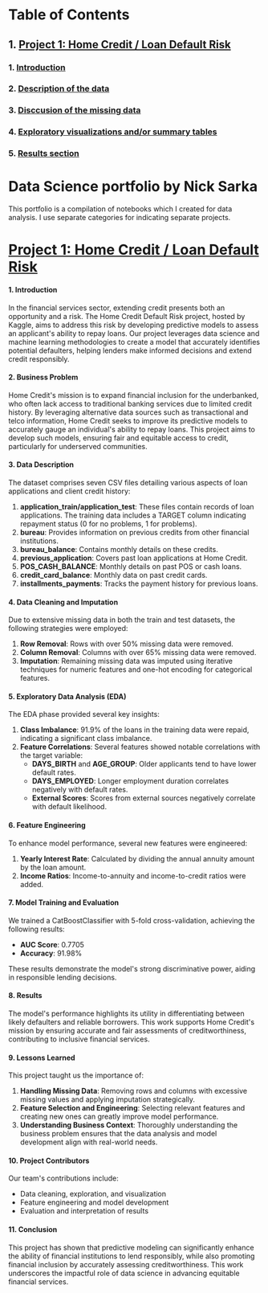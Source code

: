 # Table of Contents

## 1. [Project 1: Home Credit / Loan Default Risk](#Project-1:-Home-Credit-/-Loan-Default-Risk)
  ### 1. [Introduction](#Introduction)
  ### 2. [Description of the data](#Description-of-the-data)
  ### 3. [Disccusion of the missing data](#Discussion-of-the-missing-data)
  ### 4. [Exploratory visualizations and/or summary tables](#Exploratory-visualizations-and/or-summary-tables)
  ### 5. [Results section](#Results-section)

# Data Science portfolio by Nick Sarka
This portfolio is a compilation of notebooks which I created for data analysis. I use separate categories for indicating separate projects.

# [Project 1: Home Credit / Loan Default Risk](https://github.com/NickSarka2000/MSBA-Repo)
#### 1. Introduction
In the financial services sector, extending credit presents both an opportunity and a risk. The Home Credit Default Risk project, hosted by Kaggle, aims to address this risk by developing predictive models to assess an applicant's ability to repay loans. Our project leverages data science and machine learning methodologies to create a model that accurately identifies potential defaulters, helping lenders make informed decisions and extend credit responsibly.

#### 2. Business Problem
Home Credit's mission is to expand financial inclusion for the underbanked, who often lack access to traditional banking services due to limited credit history. By leveraging alternative data sources such as transactional and telco information, Home Credit seeks to improve its predictive models to accurately gauge an individual's ability to repay loans. This project aims to develop such models, ensuring fair and equitable access to credit, particularly for underserved communities.

#### 3. Data Description
The dataset comprises seven CSV files detailing various aspects of loan applications and client credit history:

1. **application_train/application_test**: These files contain records of loan applications. The training data includes a TARGET column indicating repayment status (0 for no problems, 1 for problems).
2. **bureau**: Provides information on previous credits from other financial institutions.
3. **bureau_balance**: Contains monthly details on these credits.
4. **previous_application**: Covers past loan applications at Home Credit.
5. **POS_CASH_BALANCE**: Monthly details on past POS or cash loans.
6. **credit_card_balance**: Monthly data on past credit cards.
7. **installments_payments**: Tracks the payment history for previous loans.

#### 4. Data Cleaning and Imputation
Due to extensive missing data in both the train and test datasets, the following strategies were employed:

1. **Row Removal**: Rows with over 50% missing data were removed.
2. **Column Removal**: Columns with over 65% missing data were removed.
3. **Imputation**: Remaining missing data was imputed using iterative techniques for numeric features and one-hot encoding for categorical features.

#### 5. Exploratory Data Analysis (EDA)
The EDA phase provided several key insights:

1. **Class Imbalance**: 91.9% of the loans in the training data were repaid, indicating a significant class imbalance.
2. **Feature Correlations**: Several features showed notable correlations with the target variable:
   - **DAYS_BIRTH** and **AGE_GROUP**: Older applicants tend to have lower default rates.
   - **DAYS_EMPLOYED**: Longer employment duration correlates negatively with default rates.
   - **External Scores**: Scores from external sources negatively correlate with default likelihood.

#### 6. Feature Engineering
To enhance model performance, several new features were engineered:

1. **Yearly Interest Rate**: Calculated by dividing the annual annuity amount by the loan amount.
2. **Income Ratios**: Income-to-annuity and income-to-credit ratios were added.

#### 7. Model Training and Evaluation
We trained a CatBoostClassifier with 5-fold cross-validation, achieving the following results:

- **AUC Score**: 0.7705
- **Accuracy**: 91.98%

These results demonstrate the model's strong discriminative power, aiding in responsible lending decisions.

#### 8. Results
The model's performance highlights its utility in differentiating between likely defaulters and reliable borrowers. This work supports Home Credit's mission by ensuring accurate and fair assessments of creditworthiness, contributing to inclusive financial services.

#### 9. Lessons Learned
This project taught us the importance of:

1. **Handling Missing Data**: Removing rows and columns with excessive missing values and applying imputation strategically.
2. **Feature Selection and Engineering**: Selecting relevant features and creating new ones can greatly improve model performance.
3. **Understanding Business Context**: Thoroughly understanding the business problem ensures that the data analysis and model development align with real-world needs.

#### 10. Project Contributors
Our team's contributions include:

- Data cleaning, exploration, and visualization
- Feature engineering and model development
- Evaluation and interpretation of results

#### 11. Conclusion
This project has shown that predictive modeling can significantly enhance the ability of financial institutions to lend responsibly, while also promoting financial inclusion by accurately assessing creditworthiness. This work underscores the impactful role of data science in advancing equitable financial services.
